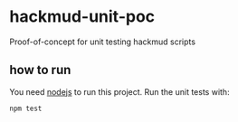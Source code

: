# hackmud-unit-poc
Proof-of-concept for unit testing hackmud scripts

## how to run
You need [nodejs](nodejs.org) to run this project.
Run the unit tests with:

    npm test

